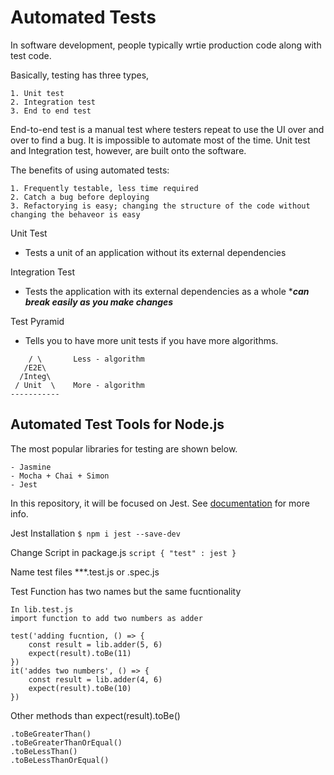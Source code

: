 # Automated Tests
In software development, people typically wrtie production code along with test code. 

Basically, testing has three types, 
```
1. Unit test
2. Integration test
3. End to end test
``` 

End-to-end test is a manual test where testers repeat to use the UI over and over to find a bug. It is impossible to automate most of the time. Unit test and Integration test, however, are built onto the software.

The benefits of using automated tests:
```
1. Frequently testable, less time required
2. Catch a bug before deploying
3. Refactorying is easy; changing the structure of the code without changing the behaveor is easy
```
Unit Test
- Tests a unit of an application without its external dependencies

Integration Test
- Tests the application with its external dependencies as a whole ****can break easily as you make changes***

Test Pyramid 
- Tells you to have more unit tests if you have more algorithms.
```
    / \       Less - algorithm 
   /E2E\      
  /Integ\
 / Unit  \    More - algorithm
-----------
```
## Automated Test Tools for Node.js
The most popular libraries for testing are shown below.
```
- Jasmine
- Mocha + Chai + Simon
- Jest
```
In this repository, it will be focused on Jest. See [documentation](https://jestjs.io/docs/en/getting-started.html) for more info.

Jest Installation
``` $ npm i jest --save-dev ```

Change Script in package.js
```script { "test" : jest }```

Name test files ***.test.js or .spec.js

Test Function has two names but the same fucntionality
```
In lib.test.js
import function to add two numbers as adder

test('adding fucntion, () => {
    const result = lib.adder(5, 6)
    expect(result).toBe(11)
})
it('addes two numbers', () => {
    const result = lib.adder(4, 6)
    expect(result).toBe(10)
})
```

Other methods than expect(result).toBe()
```
.toBeGreaterThan()
.toBeGreaterThanOrEqual()
.toBeLessThan()
.toBeLessThanOrEqual()

```
